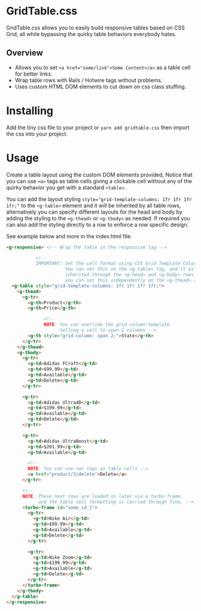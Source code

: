 # GridTable.css

GridTable.css allows you to easily build responsive tables based on CSS Grid, all while bypassing the quirky table
behaviors everybody hates.


## Overview

- Allows you to set `<a href="some/link">Some Content</a>` as a table cell for better links.
- Wrap table rows with Rails / Hotwire tags without problems.
- Uses custom HTML DOM elements to cut down on css class stuffing.


# Installing

Add the tiny css file to your project or `yarn add gridtable.css` then import the css into your project.


# Usage

Create a table layout using the custom DOM elements provided, Notice that you can use `<a>` tags as table cells
giving a clickable cell without any of the quirky behavior you get with a standard `<table>`.

You can add the layout styling `style="grid-template-columns: 1fr 1fr 1fr 1fr;"` to the `<g-table>` element and it will be inherited by
all table rows, alternatively you can specify different layouts for the head and body by adding the styling to the `<g-thead>` or `<g-tbody>` as needed. If required you can also add the
styling directly to a row to enforce a row specific design.

See example below and more in the index.html file.

```html
<g-responsive> <!-- Wrap the table in the responsive tag -->

           <!--
           IMPORTANT: Set the cell format using CSS Grid Template Columns.
                      You can set this on the <g-table> tag, and it will be
                      inherited through the <g-head> and <g-body> rows. Alternatively
                      you can set this independently on the <g-thead> and <g-tbody> -->
  <g-table style="grid-template-columns: 1fr 1fr 1fr 1fr;">
    <g-thead>
      <g-tr>
        <g-th>Product</g-th>
        <g-th>Price</g-th>

              <!--
              NOTE: You can override the grid-column-template
                    telling a cell to span 2 columns -->
        <g-th style="grid-column: span 2;">State</g-th>
      </g-tr>
    </g-thead>
    <g-tbody>
      <g-tr>
        <g-td>Adidas FCraft</g-td>
        <g-td>$99.99</g-td>
        <g-td>Available</g-td>
        <g-td>Delete</g-td>
      </g-tr>

      <g-tr>
        <g-td>Adidas Ultra4D</g-td>
        <g-td>$199.99</g-td>
        <g-td>Available</g-td>
        <g-td>Delete</g-td>
      </g-tr>

      <g-tr>
        <g-td>Adidas UltraBoost</g-td>
        <g-td>$201.99</g-td>
        <g-td>Available</g-td>

        <!--
        NOTE: You can use <a> tags as table cells -->
        <a href="product/3/delete">Delete</a>
      </g-tr>

      <!--
      NOTE: These next rows are loaded in later via a turbo frame,
            and the table cell formatting is carried through fine. -->
      <turbo-frame id="some_id_1">
        <g-tr>
          <g-td>Nike Air</g-td>
          <g-td>$99.99</g-td>
          <g-td>Available</g-td>
          <g-td>Delete</g-td>
        </g-tr>

        <g-tr>
          <g-td>Nike Zoom</g-td>
          <g-td>$199.99</g-td>
          <g-td>Available</g-td>
          <g-td>Delete</g-td>
        </g-tr>
      </turbo-frame>
    </g-tbody>
  </g-table>
</g-responsive>
```
